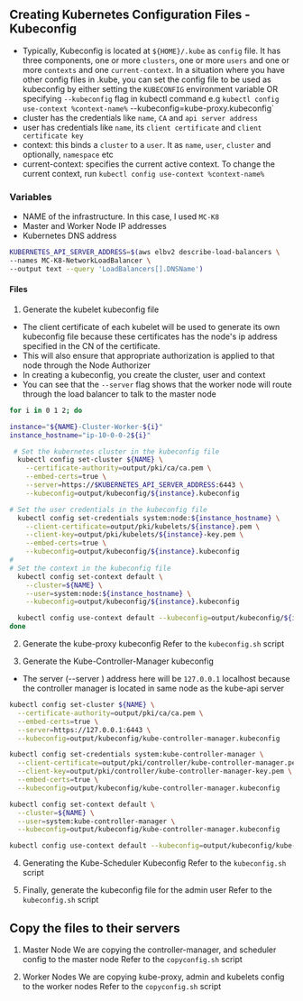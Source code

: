 ## Creating Kubernetes Configuration Files - Kubeconfig
- Typically, Kubeconfig is located at `${HOME}/.kube` as `config` file. It has three components, one or more `clusters`,
  one or more `users` and one or more `contexts` and one `current-context`.
  In a situation where you have other config files in .kube, you can set the config file to be used as kubeconfig by either setting the `KUBECONFIG` environment variable OR
  specifying `--kubeconfig` flag in kubectl command e.g `kubectl config use-context %context-name%` --kubeconfig=kube-proxy.kubeconfig`
- cluster has the credentials like `name`, `CA` and `api server address`
- user has credentials like `name`, its `client certificate` and `client certificate key`
- context: this binds a `cluster` to a `user`. It as `name`, `user`, `cluster` and optionally, `namespace`   etc
- current-context: specifies the current active context. To change the current context, run `kubectl config use-context %context-name%`

### Variables
- NAME of the infrastructure. In this case, I used `MC-K8`
- Master and Worker Node IP addresses  
- Kubernetes DNS address
```bash
KUBERNETES_API_SERVER_ADDRESS=$(aws elbv2 describe-load-balancers \
--names MC-K8-NetworkLoadBalancer \
--output text --query 'LoadBalancers[].DNSName')
```

#### Files
1. Generate the kubelet kubeconfig file
  - The client certificate of each kubelet will be used to generate its own kubeconfig file because these certificates has the node's ip address specified in the CN of the certificate.
  - This will also ensure that appropriate authorization is applied to that node through the Node Authorizer
  - In creating a kubeconfig, you create the cluster, user and context
  - You can see that the `--server` flag shows that the worker node will route through the load balancer to talk to the master node
```bash
for i in 0 1 2; do

instance="${NAME}-Cluster-Worker-${i}"
instance_hostname="ip-10-0-0-2${i}"

 # Set the kubernetes cluster in the kubeconfig file
  kubectl config set-cluster ${NAME} \
    --certificate-authority=output/pki/ca/ca.pem \
    --embed-certs=true \
    --server=https://$KUBERNETES_API_SERVER_ADDRESS:6443 \
    --kubeconfig=output/kubeconfig/${instance}.kubeconfig

# Set the user credentials in the kubeconfig file
  kubectl config set-credentials system:node:${instance_hostname} \
    --client-certificate=output/pki/kubelets/${instance}.pem \
    --client-key=output/pki/kubelets/${instance}-key.pem \
    --embed-certs=true \
    --kubeconfig=output/kubeconfig/${instance}.kubeconfig
#
# Set the context in the kubeconfig file
  kubectl config set-context default \
    --cluster=${NAME} \
    --user=system:node:${instance_hostname} \
    --kubeconfig=output/kubeconfig/${instance}.kubeconfig

  kubectl config use-context default --kubeconfig=output/kubeconfig/${instance}.kubeconfig
done
```

2. Generate the kube-proxy kubeconfig
Refer to the `kubeconfig.sh` script

3. Generate the Kube-Controller-Manager kubeconfig
- The server (--server ) address here will be `127.0.0.1` localhost because the controller manager is located in same node as the kube-api server

```bash
kubectl config set-cluster ${NAME} \
  --certificate-authority=output/pki/ca/ca.pem \
  --embed-certs=true \
  --server=https://127.0.0.1:6443 \
  --kubeconfig=output/kubeconfig/kube-controller-manager.kubeconfig

kubectl config set-credentials system:kube-controller-manager \
  --client-certificate=output/pki/controller/kube-controller-manager.pem \
  --client-key=output/pki/controller/kube-controller-manager-key.pem \
  --embed-certs=true \
  --kubeconfig=output/kubeconfig/kube-controller-manager.kubeconfig

kubectl config set-context default \
  --cluster=${NAME} \
  --user=system:kube-controller-manager \
  --kubeconfig=output/kubeconfig/kube-controller-manager.kubeconfig

kubectl config use-context default --kubeconfig=output/kubeconfig/kube-controller-manager.kubeconfig
```

4. Generating the Kube-Scheduler Kubeconfig
Refer to the `kubeconfig.sh` script

5. Finally, generate the kubeconfig file for the admin user
   Refer to the `kubeconfig.sh` script
   

## Copy the files to their servers
1. Master Node
   We are copying the controller-manager, and scheduler config to the master node 
   Refer to the `copyconfig.sh` script


2. Worker Nodes
   We are copying kube-proxy, admin and kubelets config to the worker nodes
   Refer to the `copyconfig.sh` script
